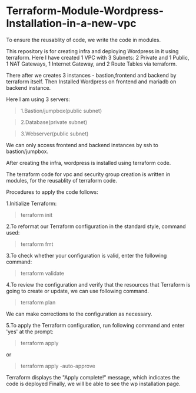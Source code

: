 # Terraform-Module-Wordpress-Installation-in-a-new-vpc

To ensure the reusablity of code, we write the code in modules.

This repository is for creating infra and deploying Wordpress in it using terraform. Here I have created 1 VPC with 3 Subnets: 2 Private and 1 Public, 1 NAT Gateways, 1 Internet Gateway, and 2 Route Tables via terraform.

There after we creates 3 instances - bastion,frontend and backend by terraform itself. Then Installed Wordpress on frontend and mariadb on backend instance. 
 
Here I am using 3 servers:

> 1.Bastion/jumpbox(public subnet)

> 2.Database(private subnet)

> 3.Webserver(public subnet)

We can only access frontend and backend instances by ssh to bastion/jumpbox.

After creating the infra, wordpress is installed using terraform code.

The terraform code for vpc and security group creation is written in modules, for the reusablity of terraform code.

Procedures to apply the code follows:

1.Initialize Terraform:

> terraform init

2.To reformat our Terraform configuration in the standard style, command used:

> terraform fmt

3.To check whether your configuration is valid, enter the following command:

> terraform validate

4.To review the configuration and verify that the resources that Terraform is going to create or update, we can use following command.

> terraform plan

We can make corrections to the configuration as necessary.

5.To apply the Terraform configuration, run following command and enter 'yes' at the prompt:

> terraform apply

or

> terraform apply -auto-approve

Terraform displays the "Apply complete!" message, which indicates the code is deployed
Finally, we will be able to see the wp installation page.
